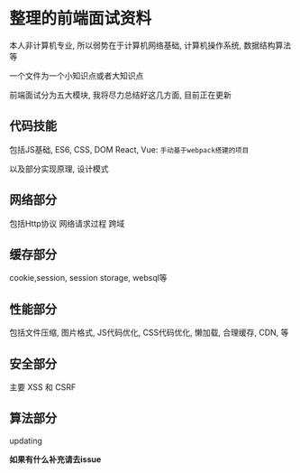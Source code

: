 # 整理的前端面试资料
本人非计算机专业, 所以弱势在于计算机网络基础, 计算机操作系统, 数据结构算法等

一个文件为一个小知识点或者大知识点

前端面试分为五大模块, 我将尽力总结好这几方面, 目前正在更新

## 代码技能

包括JS基础, ES6, CSS, DOM
React, Vue: `手动基于webpack搭建的项目`

以及部分实现原理, 设计模式

## 网络部分

包括Http协议
网络请求过程
跨域

## 缓存部分

cookie,session, session storage, websql等

## 性能部分

包括文件压缩, 图片格式, JS代码优化, CSS代码优化, 懒加载, 合理缓存, CDN, 等

## 安全部分

主要 XSS 和 CSRF



## 算法部分

updating



**如果有什么补充请去issue**